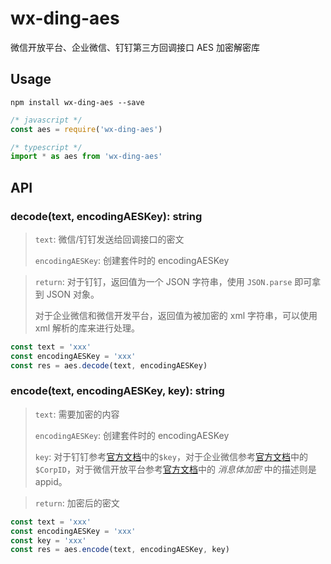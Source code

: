 # wx-ding-aes

微信开放平台、企业微信、钉钉第三方回调接口 AES 加密解密库

## Usage

```shell
npm install wx-ding-aes --save
```

```javascript
/* javascript */
const aes = require('wx-ding-aes')

/* typescript */
import * as aes from 'wx-ding-aes'
```

## API

### decode\(text, encodingAESKey\): string

> `text`: 微信/钉钉发送给回调接口的密文
>
> `encodingAESKey`: 创建套件时的 encodingAESKey

> `return`: 对于钉钉，返回值为一个 JSON 字符串，使用 `JSON.parse` 即可拿到 JSON 对象。
>
> 对于企业微信和微信开发平台，返回值为被加密的 xml 字符串，可以使用 xml 解析的库来进行处理。



```javascript
const text = 'xxx'
const encodingAESKey = 'xxx'
const res = aes.decode(text, encodingAESKey)
```

### encode\(text, encodingAESKey, key\): string

> `text`: 需要加密的内容
>
> `encodingAESKey`: 创建套件时的 encodingAESKey
>
> `key`: 对于钉钉参考[官方文档](https://open-doc.dingtalk.com/docs/doc.htm?articleId=104945&docType=1#s12)中的`$key`，对于企业微信参考[官方文档](https://work.weixin.qq.com/api/doc#10127)中的`$CorpID`，对于微信开放平台参考[官方文档](https://open.weixin.qq.com/cgi-bin/showdocument?action=dir_list&id=open1419318482)中的 _消息体加密_ 中的描述则是 appid。

> `return`: 加密后的密文

```javascript
const text = 'xxx'
const encodingAESKey = 'xxx'
const key = 'xxx'
const res = aes.encode(text, encodingAESKey, key)
```

